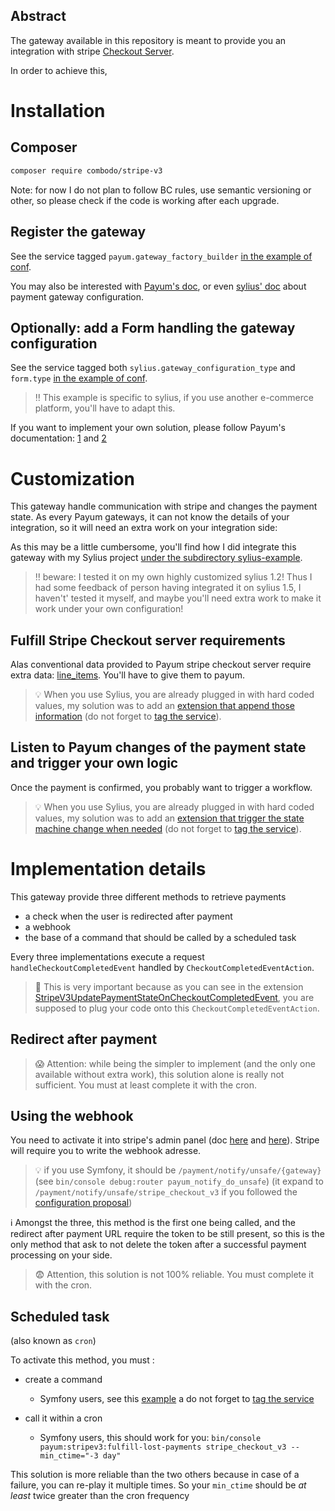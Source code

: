 ## Abstract

The gateway available in this repository is meant to provide you an integration with stripe [Checkout Server](https://stripe.com/docs/payments/checkout/server).

In order to achieve this,

# Installation

## Composer

```bash
composer require combodo/stripe-v3
```

Note: for now I do not plan to follow BC rules, use semantic versioning or other, so please check if the code is working after each upgrade.

## Register the gateway

See the service tagged `payum.gateway_factory_builder` [in the example of conf](./sylius-example/app/config/payum.yml).

You may also be interested with [Payum's doc](https://github.com/Payum/Payum/blob/master/docs/get-it-started.md), or even [sylius' doc](https://docs.sylius.com/en/latest/book/orders/payments.html#payment-gateway-configuration) about payment gateway configuration.

## Optionally: add a Form handling the gateway configuration

See the service tagged both `sylius.gateway_configuration_type` and `form.type` [in the example of conf](./sylius-example/app/config/payum.yml).

> :bangbang: This example is specific to sylius, if you use another e-commerce platform, you'll have to adapt this.

If you want to implement your own solution, please follow Payum's documentation: [1](https://github.com/Payum/Payum/blob/master/docs/encrypt-gateway-configs-stored-in-database.md) and [2](https://github.com/Payum/Payum/blob/master/docs/configure-gateway-in-backend.md)

# Customization

This gateway handle communication with stripe and changes the payment state.
As every Payum gateways, it can not know the details of your integration, so it will need an extra work on your integration side:

As this may be a little cumbersome, you'll find how I did integrate this gateway with my Sylius project [under the subdirectory sylius-example](./sylius-example).

> :bangbang: beware: I tested it on my own highly customized sylius 1.2!
> Thus I had some feedback of person having integrated it on sylius 1.5, I haven't' tested it myself, and maybe you'll need extra work to make it work under your own configuration!

## Fulfill Stripe Checkout server requirements

Alas conventional data provided to Payum stripe checkout server require extra data: [line_items](https://stripe.com/docs/api/checkout/sessions/create#create_checkout_session-line_items).
You'll have to give them to payum.

> :bulb: When you use Sylius, you are already plugged in with hard coded values, my solution was to add an [extension that append those information](./sylius-example/src/AppBundle/Payment/StripeV3RequirementsFulfillerOnCaptureExtensions.php) (do not forget to [tag the service](./sylius-example/app/config/payum.yml)).

## Listen to Payum changes of the payment state and trigger your own logic

Once the payment is confirmed, you probably want to trigger a workflow.

> :bulb: When you use Sylius, you are already plugged in with hard coded values, my solution was to add an [extension that trigger the state machine change when needed](./sylius-example/src/AppBundle/Payment/StripeV3UpdatePaymentStateOnCheckoutCompletedEvent.php) (do not forget to [tag the service](./sylius-example/app/config/payum.yml)).

# Implementation details

This gateway provide three different methods to retrieve payments

-   a check when the user is redirected after payment
-   a webhook
-   the base of a command that should be called by a scheduled task

Every three implementations execute a request `handleCheckoutCompletedEvent` handled by `CheckoutCompletedEventAction`.

> :loudspeaker: This is very important because as you can see in the extension [StripeV3UpdatePaymentStateOnCheckoutCompletedEvent](./sylius-example/src/AppBundle/Payment/StripeV3UpdatePaymentStateOnCheckoutCompletedEvent.php), you are supposed to plug your code onto this `CheckoutCompletedEventAction`.

## Redirect after payment

> :scream: Attention: while being the simpler to implement (and the only one available without extra work), this solution alone is really not sufficient. You must at least complete it with the cron.

## Using the webhook

You need to activate it into stripe's admin panel (doc [here](https://stripe.com/docs/payments/checkout/fulfillment#webhooks) and [here](https://stripe.com/docs/webhooks/setup)).
Stripe will require you to write the webhook adresse.

> :bulb: if you use Symfony, it should be `/payment/notify/unsafe/{gateway}` (see `bin/console debug:router payum_notify_do_unsafe`)
> (it expand to `/payment/notify/unsafe/stripe_checkout_v3` if you followed the [configuration proposal](./sylius-example/app/config/payum.yml))

:information_source: Amongst the three, this method is the first one being called, and the redirect after payment URL require the token to be still present, so this is the only method that ask to not delete the token after a successful payment processing on your side.

> :fearful: Attention, this solution is not 100% reliable. You must complete it with the cron.

## Scheduled task

(also known as `cron`)

To activate this method, you must :

-   create a command
    -   Symfony users, see this [example](./sylius-example/src/AppBundle/Command/FulfillLostPayments.php) a do not forget to [tag the service](./sylius-example/app/config/payum.yml)
-   call it within a cron

    -   Symfony users, this should work for you: `bin/console payum:stripev3:fulfill-lost-payments stripe_checkout_v3 --min_ctime="-3 day"`

This solution is more reliable than the two others because in case of a failure, you can re-play it multiple times. So your `min_ctime` should be _at least_ twice greater than the cron frequency
